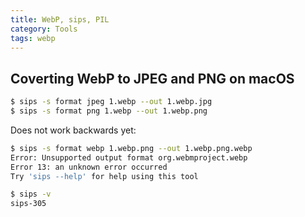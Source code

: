 ```yaml
---
title: WebP, sips, PIL
category: Tools
tags: webp
---
```


## Coverting WebP to JPEG and PNG on macOS

```sh
$ sips -s format jpeg 1.webp --out 1.webp.jpg
$ sips -s format png 1.webp --out 1.webp.png
```

Does not work backwards yet:

```sh
$ sips -s format webp 1.webp.png --out 1.webp.png.webp
Error: Unsupported output format org.webmproject.webp
Error 13: an unknown error occurred
Try 'sips --help' for help using this tool

$ sips -v
sips-305
```
